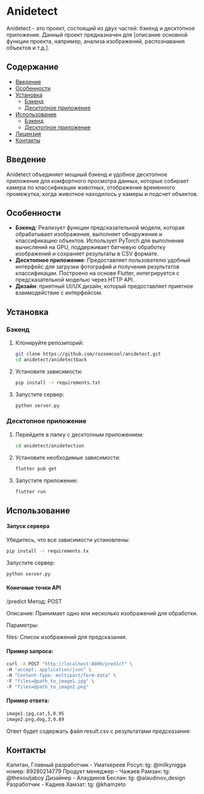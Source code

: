 # Anidetect

Anidetect - это проект, состоящий из двух частей: бэкенд и десктопное приложение. Данный проект предназначен для [описание основной функции проекта, например, анализа изображений, распознавания объектов и т.д.].

## Содержание

- [Введение](#введение)
- [Особенности](#особенности)
- [Установка](#установка)
  - [Бэкенд](#бэкенд)
  - [Десктопное приложение](#десктопное-приложение)
- [Использование](#использование)
  - [Бэкенд](#бэкенд-1)
  - [Десктопное приложение](#десктопное-приложение-1)
- [Лицензия](#лицензия)
- [Контакты](#контакты)

## Введение

Anidetect объединяет мощный бэкенд и удобное десктопное приложение для комфортного просмотра данных, которые собирает камера по классификации животных, отображение временного промежутка, когда животное находилось у камеры и подсчет объектов.

## Особенности

- **Бэкенд**: Реализует функции предсказательной модели, которая обрабатывает изображения, выполняет обнаружение и классификацию объектов. Использует PyTorch для выполнения вычислений на GPU, поддерживает батчевую обработку изображений и сохраняет результаты в CSV формате.
- **Десктопное приложение**: Предоставляет пользователю удобный интерфейс для загрузки фотографий и получения результатов классификации. Построено на основе Flutter, интегрируется с предсказательной моделью через HTTP API.
- **Дизайн**: приятный UI/UX дизайн, который предоставляет приятное взаимодействие с интерфейсом.

## Установка

### Бэкенд

1. Клонируйте репозиторий:
    ```sh
    git clone https://github.com/rozoomcool/anidetect.git
    cd anidetect/anidetectback
    ```

2. Установите зависимости:
    ```sh
    pip install -r requirements.txt
    ```

3. Запустите сервер:
    ```sh
    python server.py
    ```

### Десктопное приложение

1. Перейдите в папку с десктопным приложением:
    ```sh
    cd anidetect/anidetection
    ```

2. Установите необходимые зависимости:
    ```sh
    flutter pub get
    ```

3. Запустите приложение:
    ```sh
    flutter run
    ```

## Использование

#### Запуск сервера

Убедитесь, что все зависимости установлены:

```sh
pip install -r requirements.tx
```
Запустите сервер:
```sh
python server.py
```
#### Конечные точки API
/predict
Метод: POST

Описание: Принимает одно или несколько изображений для обработки.

Параметры:

files: Список изображений для предсказания.
#### Пример запроса:
```sh
curl -X POST "http://localhost:8000/predict" \
-H "accept: application/json" \
-H "Content-Type: multipart/form-data" \
-F "files=@path_to_image1.jpg" \
-F "files=@path_to_image2.png"
```
#### Пример ответа:
```sh image_name,class_name,count,confidence
image1.jpg,cat,5,0.95
image2.png,dog,3,0.89
```
Ответ будет содержать файл result.csv с результатами предсказания:


## Контакты
Капитан, Главный разработчик - Уматкереев Росул: tg: @milkynigga номер: 89280214779
Продукт менеджер - Чажаев Рамзан: tg: @thesouljaboy
Дизайнер - Алаудинов Беслан: tg: @alaudinov_design
Разработчик - Кадиев Хамзат: tg: @khamzeto
